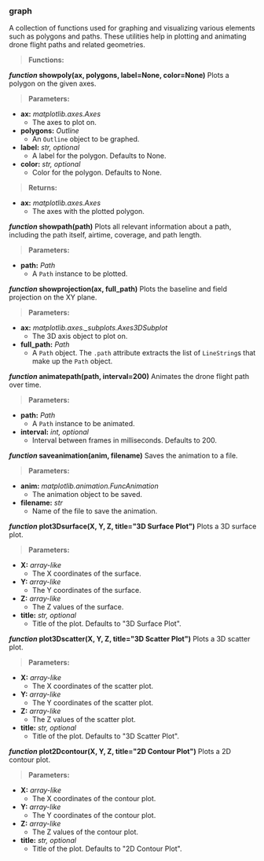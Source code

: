 ### graph
A collection of functions used for graphing and visualizing various elements such as polygons and paths. These utilities help in plotting and animating drone flight paths and related geometries.

> **Functions:**

***function* showpoly(ax, polygons, label=None, color=None)**
Plots a polygon on the given axes.

> **Parameters:**
* **ax:** *matplotlib.axes.Axes*
  * The axes to plot on.
* **polygons:** *Outline*
  * An `Outline` object to be graphed.
* **label:** *str, optional*
  * A label for the polygon. Defaults to None.
* **color:** *str, optional*
  * Color for the polygon. Defaults to None.

> **Returns:**
* **ax:** *matplotlib.axes.Axes*
  * The axes with the plotted polygon.

***function* showpath(path)**
Plots all relevant information about a path, including the path itself, airtime, coverage, and path length.

> **Parameters:**
* **path:** *Path*
  * A `Path` instance to be plotted.

***function* showprojection(ax, full_path)**
Plots the baseline and field projection on the XY plane.

> **Parameters:**
* **ax:** *matplotlib.axes._subplots.Axes3DSubplot*
  * The 3D axis object to plot on.
* **full_path:** *Path*
  * A `Path` object. The `.path` attribute extracts the list of `LineString`s that make up the `Path` object.

***function* animatepath(path, interval=200)**
Animates the drone flight path over time.

> **Parameters:**
* **path:** *Path*
  * A `Path` instance to be animated.
* **interval:** *int, optional*
  * Interval between frames in milliseconds. Defaults to 200.

***function* saveanimation(anim, filename)**
Saves the animation to a file.

> **Parameters:**
* **anim:** *matplotlib.animation.FuncAnimation*
  * The animation object to be saved.
* **filename:** *str*
  * Name of the file to save the animation.

***function* plot3Dsurface(X, Y, Z, title="3D Surface Plot")**
Plots a 3D surface plot.

> **Parameters:**
* **X:** *array-like*
  * The X coordinates of the surface.
* **Y:** *array-like*
  * The Y coordinates of the surface.
* **Z:** *array-like*
  * The Z values of the surface.
* **title:** *str, optional*
  * Title of the plot. Defaults to "3D Surface Plot".

***function* plot3Dscatter(X, Y, Z, title="3D Scatter Plot")**
Plots a 3D scatter plot.

> **Parameters:**
* **X:** *array-like*
  * The X coordinates of the scatter plot.
* **Y:** *array-like*
  * The Y coordinates of the scatter plot.
* **Z:** *array-like*
  * The Z values of the scatter plot.
* **title:** *str, optional*
  * Title of the plot. Defaults to "3D Scatter Plot".

***function* plot2Dcontour(X, Y, Z, title="2D Contour Plot")**
Plots a 2D contour plot.

> **Parameters:**
* **X:** *array-like*
  * The X coordinates of the contour plot.
* **Y:** *array-like*
  * The Y coordinates of the contour plot.
* **Z:** *array-like*
  * The Z values of the contour plot.
* **title:** *str, optional*
  * Title of the plot. Defaults to "2D Contour Plot".